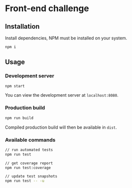 # Front-end challenge

## Installation

Install dependencies, NPM must be installed on your system.

```bash
npm i
```

## Usage

### Development server

```bash
npm start
```

You can view the development server at `localhost:8080`.

### Production build

```bash
npm run build
```

Compiled production build will then be available in `dist`.

### Available commands

```bash
// run automated tests
npm run test

// get coverage report
npm run test:coverage

// update test snapshots
npm run test -- -u
```
